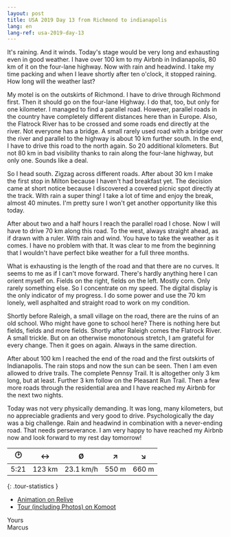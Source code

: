 ```yaml
---
layout: post
title: USA 2019 Day 13 from Richmond to indianapolis
lang: en
lang-ref: usa-2019-day-13
---
```


It's raining. And it winds. Today's stage would be very long and exhausting even in good weather. I have over 100 km to my Airbnb in Indianapolis, 80 km of it on the four-lane highway. Now with rain and headwind. I take my time packing and when I leave shortly after ten o'clock, it stopped raining. How long will the weather last?

My motel is on the outskirts of Richmond. I have to drive through Richmond first. Then it should go on the four-lane Highway. I do that, too, but only for one kilometer. I managed to find a parallel road. However, parallel roads in the country have completely different distances here than in Europe. Also, the Flatrock River has to be crossed and some roads end directly at the river. Not everyone has a bridge. A small rarely used road with a bridge over the river and parallel to the highway is about 10 km further south. In the end, I have to drive this road to the north again. So 20 additional kilometers. But not 80 km in bad visibility thanks to rain along the four-lane highway, but only one. Sounds like a deal.

So I head south. Zigzag across different roads. After about 30 km I make the first stop in Milton because I haven't had breakfast yet. The decision came at short notice because I discovered a covered picnic spot directly at the track. With rain a super thing! I take a lot of time and enjoy the break, almost 40 minutes. I'm pretty sure I won't get another opportunity like this today.

After about two and a half hours I reach the parallel road I chose. Now I will have to drive 70 km along this road. To the west, always straight ahead, as if drawn with a ruler. With rain and wind. You have to take the weather as it comes. I have no problem with that. It was clear to me from the beginning that I wouldn't have perfect bike weather for a full three months.

What is exhausting is the length of the road and that there are no curves. It seems to me as if I can't move forward. There's hardly anything here I can orient myself on. Fields on the right, fields on the left. Mostly corn. Only rarely something else. So I concentrate on my speed. The digital display is the only indicator of my progress. I do some power and use the 70 km lonely, well asphalted and straight road to work on my condition.

Shortly before Raleigh, a small village on the road, there are the ruins of an old school. Who might have gone to school here? There is nothing here but fields, fields and more fields. Shortly after Raleigh comes the Flatrock River. A small trickle. But on an otherwise monotonous stretch, I am grateful for every change. Then it goes on again. Always in the same direction.

After about 100 km I reached the end of the road and the first outskirts of Indianapolis. The rain stops and now the sun can be seen. Then I am even allowed to drive trails. The complete Pennsy Trail. It is altogether only 3 km long, but at least. Further 3 km follow on the Pleasant Run Trail. Then a few more roads through the residential area and I have reached my Airbnb for the next two nights.

Today was not very physically demanding. It was long, many kilometers, but no appreciable gradients and very good to drive. Psychologically the day was a big challenge. Rain and headwind in combination with a never-ending road. That needs perseverance. I am very happy to have reached my Airbnb now and look forward to my rest day tomorrow!

| 🕑    | ↔      | Ø         | ↗     | ↘     |
| :--: | :----: | :-------: | :---: | :---: |
| 5:21 | 123 km | 23.1 km/h | 550 m | 660 m |
{: .tour-statistics }

- [Animation on Relive](https://www.relive.cc/view/vrqDmBVXMLv)
- [Tour (including Photos) on Komoot](https://www.komoot.com/tour/89413218/zoom)

Yours  
Marcus

<!-- - [Continue reading with day 14](/en/2019/08/27/USA-2019-Day-14/) -->
